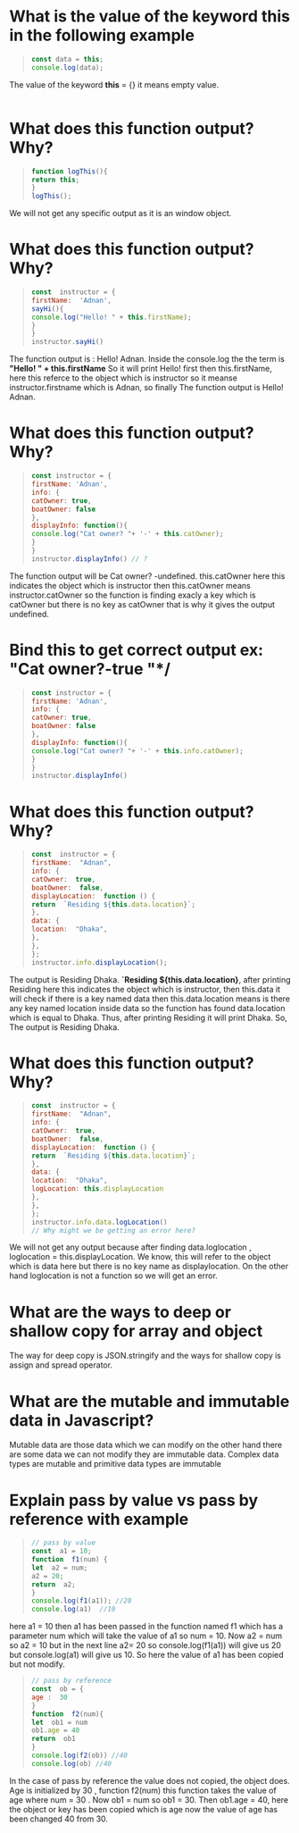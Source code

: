 # What is the value of the keyword this in the following example
>  ```js
>  const data = this;
>console.log(data);
The value of the keyword **this**  = {} it means empty value.
>```js
# What does this function output? Why?
>```js
>function logThis(){
>return this;
>}
>logThis();
We will not get any specific output as it is an window object.
 # What does this function output? Why?
> ```js
>const  instructor = {
>firstName:  'Adnan',
>sayHi(){
>console.log("Hello! " + this.firstName);
>}
>}
>instructor.sayHi()
The function output is : Hello! Adnan.
Inside the console.log the the term is  **"Hello! " + this.firstName** So it will print Hello! first then this.firstName, here this referce to the object which is instructor so it meanse instructor.firstname which is Adnan, so finally  The function output is  Hello! Adnan.
#  What does this function output? Why?
> ```js
>const instructor = {
>firstName: 'Adnan',
>info: {
>catOwner: true,
>boatOwner: false
>},
>displayInfo: function(){
>console.log("Cat owner? "+ '-' + this.catOwner);
>}
>}
>instructor.displayInfo() // ?
The function output will be Cat owner? -undefined. this.catOwner here this indicates the object which is instructor then this.catOwner means instructor.catOwner so the function is finding exacly a key which is catOwner but there is no key as catOwner that is why it gives the output undefined.

# Bind this to get correct output ex: "Cat owner?-true "*/
>```js
>const instructor = {
>firstName: 'Adnan',
>info: {
>catOwner: true,
>boatOwner: false
>},
>displayInfo: function(){
>console.log("Cat owner? "+ '-' + this.info.catOwner);
>}
>}
>instructor.displayInfo() 
# What does this function output? Why? 
>```js
>const  instructor = {
>firstName:  "Adnan",
>info: {
>catOwner:  true,
>boatOwner:  false,
>displayLocation:  function () {
>return  `Residing ${this.data.location}`;
>},
>data: {
>location:  "Dhaka",
>},
>},
>};
>instructor.info.displayLocation();
The output is Residing Dhaka. **`Residing ${this.data.location}**,
after printing Residing here this indicates the object which is instructor, then this.data it will check if there is a key named data
then this.data.location means is there any key named location inside data so the function has found data.location which is equal to Dhaka. Thus, after printing Residing it will print Dhaka.
So, The output is Residing Dhaka.

 # What does this function output? Why?
>```js
>const  instructor = {
>firstName:  "Adnan",
>info: {
>catOwner:  true,
>boatOwner:  false,
>displayLocation:  function () {
>return  `Residing ${this.data.location}`;
>},
>data: {
>location:  "Dhaka",
>logLocation: this.displayLocation
>},
>},
>};
>instructor.info.data.logLocation()
> // Why might we be getting an error here?
We will not get any output  because after finding data.loglocation , loglocation = this.displayLocation.
We know, this will refer to the object which is data here but there is no key name as displaylocation. On the other hand loglocation is not a function so we will get an error.
 # What are the ways to deep or shallow copy for array and object
The way for deep copy is JSON.stringify and the ways for shallow copy is assign and spread operator.
# What are the mutable and immutable data in Javascript?
Mutable data are those data which we can modify on the other hand there are some data we can not modify they are immutable data. Complex data types are mutable and primitive data types are immutable
# Explain pass by value vs pass by reference with example
> ```js
> // pass by value
>const  a1 = 10;
>function  f1(num) {
>let  a2 = num;
>a2 = 20;
>return  a2;
>}
>console.log(f1(a1)); //20
>console.log(a1)  //10
here a1 = 10 then a1 has been passed in the function named f1 which has a parameter num which will take the value of a1 so num = 10. Now a2 = num so a2 = 10 but in the next line a2= 20 so console.log(f1(a1)) will give us 20 but console.log(a1) will give us 10. So here the value of a1  has been copied but not modify.
> ```js
> // pass by reference
>const  ob = {
>age :  30
>}
>function  f2(num){
>let  ob1 = num
>ob1.age = 40
>return  ob1
>}
>console.log(f2(ob)) //40 
>console.log(ob) //40
In the case of pass by reference the value does not copied, the object does. Age is initialized by 30 ,  function  f2(num) this function takes the value of age where num = 30 . Now ob1 = num so ob1 = 30. Then  ob1.age = 40, here the object or key has been copied which is age now the value of age has been changed 40 from 30.


